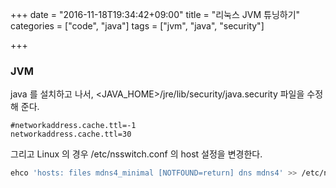+++
date = "2016-11-18T19:34:42+09:00"
title = "리눅스 JVM 튜닝하기"
categories = ["code", "java"]
tags = ["jvm", "java", "security"]

+++

### JVM
java 를 설치하고 나서, <JAVA_HOME>/jre/lib/security/java.security 파일을 수정해 준다.

```properties
#networkaddress.cache.ttl=-1
networkaddress.cache.ttl=30
```

그리고 Linux 의 경우 /etc/nsswitch.conf 의 host 설정을 변경한다.

```bash
ehco 'hosts: files mdns4_minimal [NOTFOUND=return] dns mdns4' >> /etc/nsswitch.conf
```
